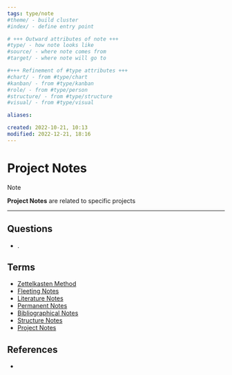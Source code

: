 ```yaml
---
tags: type/note
#theme/ - build cluster 
#index/ - define entry point

# +++ Outward attributes of note +++
#type/ - how note looks like
#source/ - where note comes from
#target/ - where note will go to

#+++ Refinement of #type attributes +++
#chart/ - from #type/chart 
#kanban/ - from #type/kanban
#role/ - from #type/person
#structure/ - from #type/structure
#visual/ - from #type/visual

aliases: 

created: 2022-10-21, 10:13
modified: 2022-12-21, 18:16
---
```


# Project Notes

<!-- Main content of my thoughts really -->

> [!Note]
> **Project Notes** are related to specific projects


---
## Questions
<!-- What remains for you to consider? --> 
- .

## Terms
<!-- Links to definition pages -->
- [Zettelkasten Method](3_Permanent%20Notes/Zettelkasten%20Method.md)
- [Fleeting Notes](Fleeting%20Notes.md)
- [Literature Notes](Literature%20Notes.md)
- [Permanent Notes](Permanent%20Notes.md)
- [Bibliographical Notes](Bibliographical%20Notes.md)
- [Structure Notes](Structure%20Notes.md)
- [Project Notes](Project%20Notes.md)

## References
<!-- Links to pages not referenced in the content -->
- 











